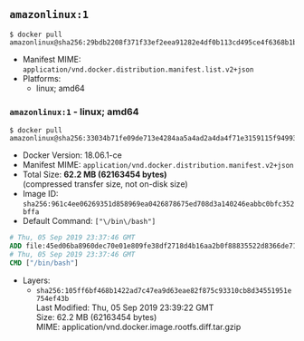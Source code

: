 ## `amazonlinux:1`

```console
$ docker pull amazonlinux@sha256:29bdb2208f371f33ef2eea91282e4df0b113cd495ce4f6368b1b6ddf5ca8121e
```

-	Manifest MIME: `application/vnd.docker.distribution.manifest.list.v2+json`
-	Platforms:
	-	linux; amd64

### `amazonlinux:1` - linux; amd64

```console
$ docker pull amazonlinux@sha256:33034b71fe09de713e4284aa5a4ad2a4da4f71e3159115f949936c23a72ddba9
```

-	Docker Version: 18.06.1-ce
-	Manifest MIME: `application/vnd.docker.distribution.manifest.v2+json`
-	Total Size: **62.2 MB (62163454 bytes)**  
	(compressed transfer size, not on-disk size)
-	Image ID: `sha256:961c4ee06269351d858969ea0426878675ed708d3a140246eabbc0bfc352bffa`
-	Default Command: `["\/bin\/bash"]`

```dockerfile
# Thu, 05 Sep 2019 23:37:46 GMT
ADD file:45ed06ba8960dec70e01e809fe38df2718d4b16aa2b0f88835522d8366de71e3 in / 
# Thu, 05 Sep 2019 23:37:46 GMT
CMD ["/bin/bash"]
```

-	Layers:
	-	`sha256:105ff6bf468b1422ad7c47ea9d63eae82f875c93310cb8d34551951e754ef43b`  
		Last Modified: Thu, 05 Sep 2019 23:39:22 GMT  
		Size: 62.2 MB (62163454 bytes)  
		MIME: application/vnd.docker.image.rootfs.diff.tar.gzip
